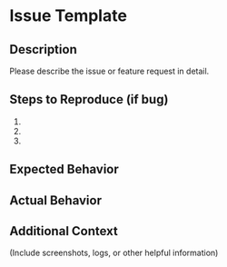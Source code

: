 # Issue Template

## Description

Please describe the issue or feature request in detail.

## Steps to Reproduce (if bug)

1.
2.
3.

## Expected Behavior

## Actual Behavior

## Additional Context

(Include screenshots, logs, or other helpful information)
